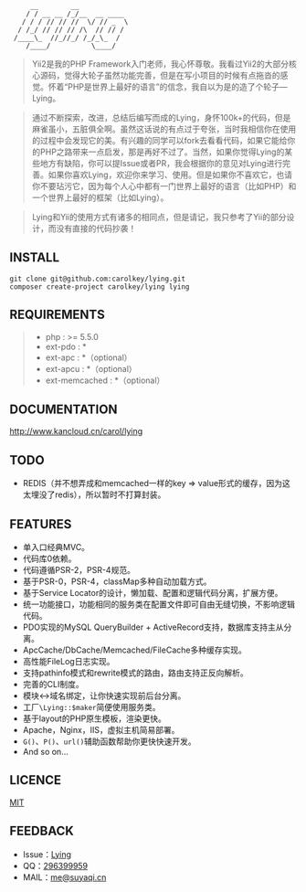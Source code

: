 ~~~
     __        __
    / / __ __ /_/__  __ ____
   / / / // // //  \/ // _  \
  / /_/ // // // /\  // // /
 /____\_  //_//_/ /_/_\_  /
    /____/          \____/
~~~

> Yii2是我的PHP Framework入门老师，我心怀尊敬。我看过Yii2的大部分核心源码，觉得大轮子虽然功能完善，但是在写小项目的时候有点拖沓的感觉。怀着“PHP是世界上最好的语言”的信念，我自以为是的造了个轮子—Lying。

> 通过不断探索，改进，总结后编写而成的Lying，身怀100k+的代码，但是麻雀虽小，五脏俱全啊。虽然这话说的有点过于夸张，当时我相信你在使用的过程中会发现它的美。有兴趣的同学可以fork去看看代码，如果它能给你的PHP之路带来一点启发，那是再好不过了。当然，如果你觉得Lying的某些地方有缺陷，你可以提Issue或者PR，我会根据你的意见对Lying进行完善。如果你喜欢Lying，欢迎你来学习、使用。但是如果你不喜欢它，也请你不要玷污它，因为每个人心中都有一门世界上最好的语言（比如PHP）和一个世界上最好的框架（比如Lying）。

> Lying和Yii的使用方式有诸多的相同点，但是请记，我只参考了Yii的部分设计，而没有直接的代码抄袭！

INSTALL
-------
`git clone git@github.com:carolkey/lying.git`  
`composer create-project carolkey/lying lying`

REQUIREMENTS
------------
> * php : >= 5.5.0
> * ext-pdo : *
> * ext-apc : *（optional）
> * ext-apcu : *（optional）
> * ext-memcached : *（optional）

DOCUMENTATION
-------------
<http://www.kancloud.cn/carol/lying>

TODO
----
* REDIS（并不想弄成和memcached一样的key => value形式的缓存，因为这太埋没了redis），所以暂时不打算封装。

FEATURES
--------
* 单入口经典MVC。
* 代码库0依赖。
* 代码遵循PSR-2，PSR-4规范。
* 基于PSR-0，PSR-4，classMap多种自动加载方式。
* 基于Service Locator的设计，懒加载、配置和逻辑代码分离，扩展方便。
* 统一功能接口，功能相同的服务类在配置文件即可自由无缝切换，不影响逻辑代码。
* PDO实现的MySQL QueryBuilder + ActiveRecord支持，数据库支持主从分离。
* ApcCache/DbCache/Memcached/FileCache多种缓存实现。
* 高性能FileLog日志实现。
* 支持pathinfo模式和rewrite模式的路由，路由支持正反向解析。
* 完善的CLI制度。
* 模块<->域名绑定，让你快速实现前后台分离。
* 工厂`\Lying::$maker`简便使用服务类。
* 基于layout的PHP原生模板，渲染更快。
* Apache，Nginx，IIS，虚拟主机简易部署。
* `G()`、`P()`、`url()`辅助函数帮助你更快快速开发。
* And so on...

LICENCE
-------
[MIT](https://opensource.org/licenses/MIT)

FEEDBACK
--------
* Issue：[Lying](https://github.com/carolkey/lying/issues)
* QQ：[296399959](http://wpa.qq.com/msgrd?v=3&uin=296399959&site=qq&menu=yes)
* MAIL：<me@suyaqi.cn>
